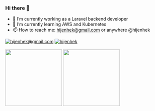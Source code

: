 ### Hi there 👋


- 🔭 I’m currently working as a Laravel backend developer
- 🌱 I’m currently learning AWS and Kubernetes
- 📫 How to reach me: hijenhek@gmail.com or anywhere @hijenhek

<div>
<a href="mailto: hijenhek@gmail.com" target="blank"><img src="https://img.shields.io/badge/Gmail-D14836?style=for-the-badge&logo=gmail&logoColor=white" alt="hijenhek@gmail.com" /></a>
<a href="https://twitter.com/hijenhek" target="blank"><img src="https://img.shields.io/twitter/follow/hijenhek?logo=twitter&style=for-the-badge" alt="hijenhek" /></a>
  
</div>
<br>

<div>
<img height=180 src="https://github-readme-stats.vercel.app/api?username=hijenhek&count_private=true&show_icons=true&theme=dark" />
<img height=180 src="https://github-readme-stats.vercel.app/api/top-langs/?username=hijenhek&theme=dark&layout=compact" />
</div>
</div>








